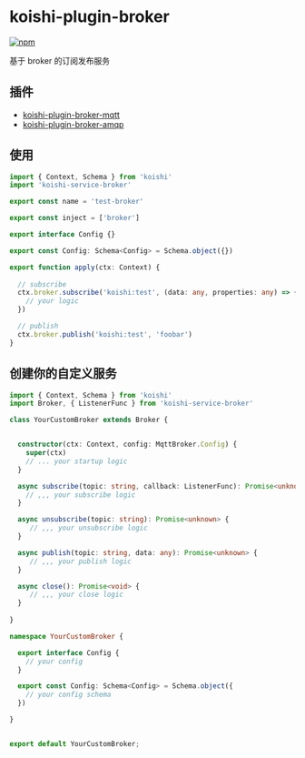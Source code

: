 # koishi-plugin-broker

[![npm](https://img.shields.io/npm/v/koishi-service-broker?style=flat-square)](https://www.npmjs.com/package/koishi-service-broker)

基于 broker 的订阅发布服务

## 插件

- [koishi-plugin-broker-mqtt](../mqtt/)
- [koishi-plugin-broker-amqp](../amqp/)

## 使用

```ts
import { Context, Schema } from 'koishi'
import 'koishi-service-broker'

export const name = 'test-broker'

export const inject = ['broker']

export interface Config {}

export const Config: Schema<Config> = Schema.object({})

export function apply(ctx: Context) {
    
  // subscribe
  ctx.broker.subscribe('koishi:test', (data: any, properties: any) => {
    // your logic
  })

  // publish
  ctx.broker.publish('koishi:test', 'foobar')
}

```

## 创建你的自定义服务


```ts
import { Context, Schema } from 'koishi'
import Broker, { ListenerFunc } from 'koishi-service-broker'

class YourCustomBroker extends Broker {


  constructor(ctx: Context, config: MqttBroker.Config) {
    super(ctx)
    // ... your startup logic
  }

  async subscribe(topic: string, callback: ListenerFunc): Promise<unknown> {
    // ,,, your subscribe logic
  }

  async unsubscribe(topic: string): Promise<unknown> {
     // ,,, your unsubscribe logic
  }

  async publish(topic: string, data: any): Promise<unknown> {
     // ,,, your publish logic
  }

  async close(): Promise<void> {
     // ,,, your close logic
  }
  
}

namespace YourCustomBroker { 

  export interface Config {
    // your config
  }

  export const Config: Schema<Config> = Schema.object({
    // your config schema
  })

}


export default YourCustomBroker;
```